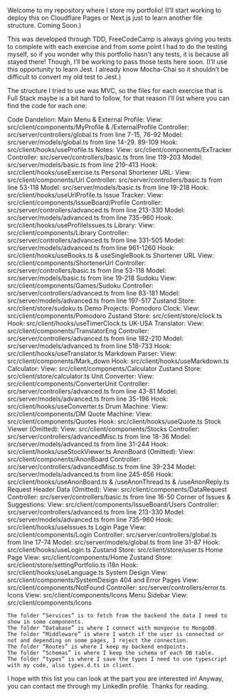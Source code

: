 Welcome to my repository where I store my portfolio!
(I’ll start working to deploy this on Cloudflare Pages or Next.js just to learn another file structure. Coming Soon.)

This was developed through TDD, FreeCodeCamp is always giving you tests to complete with each exercise and from some point I had to do the testing myself, so if you wonder why this portfolio hasn't any tests, it is because all stayed there!
Though, I’ll be working to pass those tests here soon.
(I’ll use this opportunity to learn Jest. I already know Mocha-Chai so it shouldn’t be difficult to convert my old test to Jest.)

The structure I tried to use was MVC, so the files for each exercise that is Full Stack maybe is a bit hard to follow, for that reason I’ll list where you can find the code for each one:

Code Dandelion:
    Main Menu & External Profile:
        View: src/client/components/MyProfile & /ExternalProfile
        Controller: src/server/controllers/global.ts from line 7-15, 76-92
        Model: src/server/models/global.ts from line 14-29. 89-109
        Hook: src/client/hooks/useProfile.ts
    Notes:
        View: src/client/components/ExTracker
        Controller: src/server/controllers/basic.ts from line 119-203
        Model: src/server/models/basic.ts from line 219-413
        Hook: src/client/hooks/useExercise.ts
    Personal Shortener URL:
        View: src/client/components/Url
        Controller: src/server/controllers/basic.ts from line 53-118
        Model: src/server/models/basic.ts from line 19-218
        Hook: src/client/hooks/useUrlProfile.ts
    Issue Tracker:
        View: src/client/components/IssueBoard/Profile
        Controller: src/server/controllers/advanced.ts from line 213-330
        Model: src/server/models/advanced.ts from line 735-960
        Hook: src/client/hooks/useProfileIssues.ts
    Library:
        View: src/client/components/Library
        Controller: src/server/controllers/advanced.ts from line 331-505
        Model: src/server/models/advanced.ts from line 961-1260
        Hook: src/client/hooks/useBooks.ts & useSingleBook.ts
    Shortener URL
        View: src/client/components/ShortenerUrl
        Controller: src/server/controllers/basic.ts from line 53-118
        Model: src/server/models/basic.ts from line 19-218
    Sudoku
        View: src/client/components/Games/Sudoku
        Controller: src/server/controllers/advanced.ts from line 83-181
        Model: src/server/models/advanced.ts from line 197-517
        Zustand Store: src/client/store/sudoku.ts
    Demo Projects:
        Pomodoro Clock:
            View: src/client/components/Pomodoro
            Zustand Store: src/client/store/clock.ts
            Hook: src/client/hooks/useTimerClock.ts
        UK-USA Translator:
            View: src/client/components/TranslatorEng
            Controller: src/server/controllers/advanced.ts from line 182-210
            Model: src/server/models/advanced.ts from line 518-733
            Hook: src/client/hooks/useTranslator.ts
        Markdown Parser:
            View: src/client/components/Mark_down
            Hook: src/client/hooks/useMarkdown.ts
        Calculator:
            View: src/client/components/Calculator
            Zustand Store: src/client/store/calculator.ts
        Unit Converter:
            View: src/client/components/ConverterUnit
            Controller: src/server/controllers/advanced.ts from line 43-81
            Model: src/server/models/advanced.ts from line 35-196
            Hook: src/client/hooks/useConverter.ts
        Drum Machine:
            View: src/client/components/DM
        Quote Machine:
            View: src/client/components/Quotes
            Hook: src/client/hooks/useQuote.ts
        Stock Viewer (Omitted):
            View: src/client/components/Stocks
            Controller: src/server/controllers/advancedMisc.ts from line 18-36
            Model: src/server/models/advanced.ts from line 31-244
            Hook: src/client/hooks/useStockViewer.ts
        AnonBoard (Omitted):
            View: src/client/components/AnonBoard
            Controller: src/server/controllers/advancedMisc.ts from line 39-234
            Model: src/server/models/advanced.ts from line 245-656
            Hook: src/client/hooks/useAnonBoard.ts & /useAnonThread.ts & /useAnonReply.ts
        Request Header Data (Omitted):
            View: src/client/components/DataRequest
            Controller: src/server/controllers/basic.ts from line 16-50
    Corner of Issues & Suggestions:
        View: src/client/components/IssueBoard/Users
        Controller: src/server/controllers/advanced.ts from line 213-330
        Model: src/server/models/advanced.ts from line 735-960
        Hook: src/client/hooks/useIssues.ts
    Login Page
        View: src/client/components/Login
        Controller: src/server/controllers/global.ts from line 17-74
        Model: src/server/models/global.ts from line 31-87
        Hook: src/client/hooks/useLogin.ts
        Zustand Store: src/client/store/user.ts
    Home Page
        View: src/client/components/Home
        Zustand Store: src/client/store/settingPortfolio.ts
    i18n
        Hook: src/client/hooks/useLanguage.ts
    System Design
        View: src/client/components/SystemDesign
    404 and Error Pages
        View: src/client/components/NotFound
        Controller: src/server/controllers/error.ts
    Icons
        View: src/client/components/Icons
    Menu Sidebar
        View: src/client/components/Icons

    The folder “Services” is to fetch from the backend the data I need to show in some components.
    The folder “Database” is where I connect with mongoose to MongoDB.
    The folder “Middleware” is where I watch if the user is connected or not and depending on some pages, I reject the connection.
    The folder “Routes” is where I keep my backend endpoints.
    The folder “Schemas” is where I keep the schema of each DB table.
    The folder “types” is where I save the types I need to use typescript with my code, also types.d.ts in client.

I hope with this list you can look at the part you are interested in!
Anyway, you can contact me through my LinkedIn profile. Thanks for reading.
